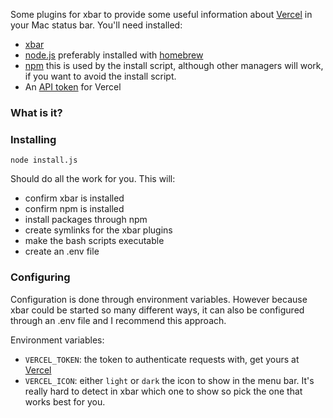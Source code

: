 Some plugins for xbar to provide some useful information about [Vercel](https://vercel.com/) in your Mac status bar. You'll need installed:
* [xbar](https://github.com/matryer/xbar)
* [node.js](https://nodejs.org/en/) preferably installed with [homebrew](https://brew.sh/)
* [npm](https://npmjs.com) this is used by the install script, although other managers will work, if you want to avoid the install script.
* An [API token](https://vercel.com/account/tokens) for Vercel

### What is it?



### Installing

`node install.js`

Should do all the work for you. This will:
* confirm xbar is installed
* confirm npm is installed
* install packages through npm
* create symlinks for the xbar plugins
* make the bash scripts executable
* create an .env file

### Configuring

Configuration is done through environment variables. However because xbar could be started so many different ways, it can also be configured through an .env file and I recommend this approach.

Environment variables:
* `VERCEL_TOKEN`: the token to authenticate requests with, get yours at [Vercel](https://vercel.com)
* `VERCEL_ICON`: either `light` or `dark` the icon to show in the menu bar. It's really hard to detect in xbar which one to show so pick the one that works best for you.